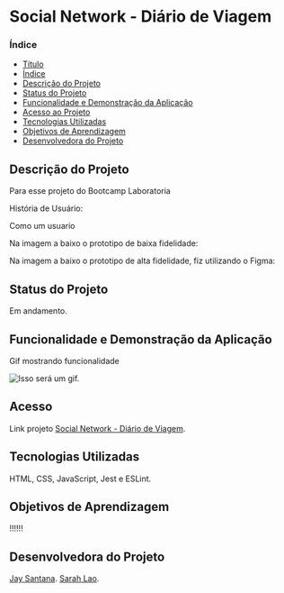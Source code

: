 # Social Network - Diário de Viagem 


### Índice

* [Título](#Título)
* [Índice](#índice)
* [Descrição do Projeto](#descrição-do-projeto)
* [Status do Projeto](#status-do-Projeto)
* [Funcionalidade e Demonstração da Aplicação](#funcionalidade-e-demonstração-da-aplicação)
* [Acesso ao Projeto](#acesso-ao-projeto)
* [Tecnologias Utilizadas](#tecnologias-utilizadas) 
* [Objetivos de Aprendizagem](#objetivos-de-aprendizagem)
* [Desenvolvedora do Projeto](#desenvolvedora)


## Descrição do Projeto 
Para esse projeto do Bootcamp Laboratoria 

História de Usuário: 

Como um usuario 

Na imagem a baixo o prototipo de baixa fidelidade: 

Na imagem a baixo o prototipo de alta fidelidade, fiz utilizando o Figma: 


## Status do Projeto 
Em andamento. 

## Funcionalidade e Demonstração da Aplicação 
Gif mostrando funcionalidade 

![Isso será um gif.](/image/sample.png "Isso é um gif.")


## Acesso 
Link projeto [Social Network - Diário de Viagem](https://github.com/jay-santana/SAP011-social-network). 


## Tecnologias Utilizadas 
HTML, CSS, JavaScript, Jest e ESLint. 

## Objetivos de Aprendizagem 
!!!!!! 

## Desenvolvedora do Projeto
[Jay Santana](https://github.com/jay-santana).
[Sarah Lao](https://github.com/laosarah).
